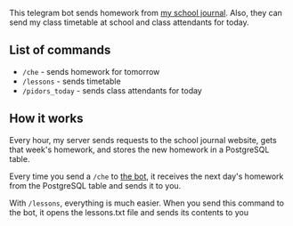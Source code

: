 This telegram bot sends homework from [my school journal](https://sgo.edu-74.ru/). Also, they can send my class
timetable at school and class attendants for today.

## List of commands

- `/che` - sends homework for tomorrow
- `/lessons` - sends timetable
- `/pidors_today` - sends class attendants for today

## How it works

Every hour, my server sends requests to the school journal website, gets that week's homework, and stores the new
homework in a PostgreSQL table.

Every time you send a `/che` to [the bot](https://che_zadaliBot.t.me), it receives the next day's homework from the
PostgreSQL table and sends it to you.

With `/lessons`, everything is much easier. When you send this command to the bot, it opens the lessons.txt file and
sends its contents to you
